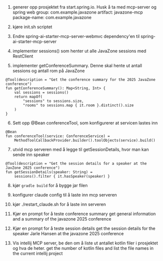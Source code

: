 1. generer opp prosjektet fra start.spring.io. Husk å ta med mcp-server og spring web
group: com.example.javazone
artifact: javazone-mcp
package-name: com.example.javazone

2. kjøre init.sh scriptet
3. Endre spring-ai-starter-mcp-server-webmvc dependency'en til spring-ai-starter-mcp-server
4. implementer sessions() som henter ut alle JavaZone sessions med RestClient
5. implementer getConferenceSummary. Denne skal hente ut antall sessions og antall rom på JavaZone
```
@Tool(description = "Get the conference summary for the 2025 JavaZone conference")
fun getConferenceSummary(): Map<String, Int> {
    val sessions = sessions()
    return mapOf(
        "sessions" to sessions.size,
        "rooms" to sessions.map { it.room }.distinct().size
    )
}
```

6. Sett opp @Bean conferenceTool, som konfigurerer at servicen lastes inn
```
@Bean
fun conferenceTool(service: ConferenceService) =
    MethodToolCallbackProvider.builder().toolObjects(service).build()
```

7. utvid mcp serveren med å legge til getSessionDetails, hvor man kan sende inn speaker
```
@Tool(description = "Get the session details for a speaker at the JavZone 2025 conference")
fun getSessionDetails(speaker: String) =
    sessions().filter { it.hasSpeaker(speaker) }
```
8. kjør `gradle build` for å bygge jar filen

9. konfigurer claude config til å laste inn mcp serveren
10. kjør ./restart_claude.sh for å laste inn serveren
11. Kjør en prompt for å teste conference summary
get general information and a summary of the javazone 2025 conference
12. Kjør en prompt for å teste session details
get the session details for the speaker Jarle Hansen at the javazone 2025 conference

13. Vis intellij MCP server, be den om å liste ut antallet kotlin filer i prosjektet og hva de heter.
get the number of kotlin files and list the file names in the current intellij project
